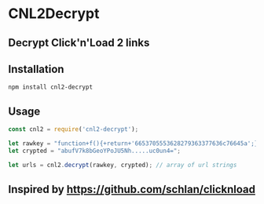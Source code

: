 # CNL2Decrypt
## Decrypt Click'n'Load 2 links

## Installation
```shell script
npm install cnl2-decrypt
```

## Usage
```javascript
const cnl2 = require('cnl2-decrypt');

let rawkey = "function+f(){+return+'6653705553628279363377636c76645a';}";
let crypted = "abufV7k8bGeoYPoJU5Nh.....uc0un4=";

let urls = cnl2.decrypt(rawkey, crypted); // array of url strings
```

## Inspired by https://github.com/schlan/clicknload